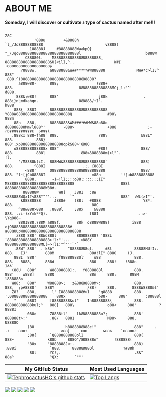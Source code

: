 # ABOUT ME
**Someday, I will discover or cultivate a type of cactus named after me!!!**
```
                                                                                                                          Z8C                         
             '888u        +&8888h                                           `l_/Jo88888888888                            v8888)                       
           188888J     #88888888WaakpQ}                     "_\Jqo888888888888888888888888888l                             b888W                      
         C88880l.    M888888888888888888888_              88888888888888888888&U(<ilI,^..                  W#{              +8888888888888888888p     
       ?8888w.      a8888888&W##*****#W888888              MW#*c>lI;^     888"                            .888.^(888888888888888888888888888888888?   
      a888w88-      888;                 )888+                            888.                             888888888888888MCj_l:"^'            d888.  
     888&;w88!      888'                  j88k                .           888i}nLmdkahqn.                  88888&/+I".                         h888`  
    888{  888I      88888888888888888888888888               Y888W888888888888888888888888Q                #88\                                888m   
    88h   888,      88888888&WM###*##MW&88o88o               d88888888Mm/l888^'        -888>               +888              ;-rb8888888888&  o888l   
   .888xI 888~fh88` 888.                  ?88\               &88L^        888.          888}                888',xp8888888888888888888opk&88>'888O    
    o8888888888888x 888^                  #88!               888/         888.          888l                888>&888888m)>l"`.                 !l.    
      "/M8888b(iI.  888MW&8888888888888888888`               888)         888.         ^888I                 .;. {888I                                
         <888'      O888888888888888888888888                888/         888. "l~[jCb88888I                     m88h         '![ub8888888888         
         8888,       ~1~!lI;;::o88;::::;;;II"                M888888888888888888888888888888                     888l  888888888888888888W88#.        
        888888W         W8]    J88I   :8W                    +888888WQx1?<888"^''...      `^                     888"  :WL(>I"'.                      
       k88888888      J888#    (88l   #8888                   Y8*:        888.                                   88C                                  
      ^88&888>888   ;8888l     ;88x     &8888                             888. .:i-)xYmk**Q).                   f88I                  .:>-\Yq888~     
      888I888.?88M a888f.       88k  o8888W888(          i888    >jO88888888888888888888888888#                 a88QUUpW88888888888888888888888888    
     z88Q 888' 88Wd888l         888888888? '888L         `8888888888888888888>!l:"'...    .>888Y                8888888888888888ML(~>!lI:"^'''`"`     
    .88W" 888'  . k8b"      ^88888888ql.     #8l          88888MU!I:.     888.   IJ'        888M                88#!lI" 888O     (J.                  
    888I  888'          f88888888Ul'    u88               888.            888.   8888,      888d                880     888!    !888n        ]88^     
   (88U   888^      W88888888]:.   Y8888888l              888.            888'    w888]     888Q                88n     888;      888M   l888888<     
   W88:   888"     W88888>;   z&88888888M>:               888.            888,  ;p#8888'    888Y               /88)     888,       8888W8888&l'       
   Z8?    888,      _l' I8888888888#>I    'q8888          888.       ',08888888888888888    888x               b88-     888"        :88888l           
    "     &88I      f88888888&ul"    Ih88888888\          888.   888888888888kul;^   888[   888\               o88<     888'          ?8888I          
          088>      Z8888tl"    lk888888888o?;            888'   888888t>:'          .88/   8881               M88>     888.            U8888O        
          (88_             h8888888888c!"                 888"     .                  .:    888?               #88}     888       &88o    `88888Z     
          ;88{      `Q8888888888olI                       888(                              888~               k88b     888Q"/888888n^       !888888( 
          "88x     "8888888J<:.                           888)                             ;888i               `888.     88888888Ql             ?#88h 
           88l      YC!,.                                 .8&^                              88a^                ^QX:       `""'                       
```
| My GitHub Status                                                                                                                                                     | Most Used Languages                                                                                                                          |
|----------------------------------------------------------------------------------------------------------------------------------------------------------------------|----------------------------------------------------------------------------------------------------------------------------------------------|
| [![TephrocactusHC's github stats](https://github-readme-stats.vercel.app/api?username=TephrocactusMYC&theme=buefy&show_icons=true&layout=compact)](https://github.com/anuraghazra/github-readme-stats)|[![Top Langs](https://github-readme-stats.vercel.app/api/top-langs/?username=TephrocactusMYC)](https://github.com/anuraghazra/github-readme-stats)|

![](http://github-profile-summary-cards.vercel.app/api/cards/repos-per-language?username=TephrocactusMYC&theme=vue)
![](http://github-profile-summary-cards.vercel.app/api/cards/most-commit-language?username=TephrocactusMYC&theme=vue)
![](http://github-profile-summary-cards.vercel.app/api/cards/stats?username=TephrocactusMYC&theme=vue)
![](http://github-profile-summary-cards.vercel.app/api/cards/productive-time?username=TephrocactusMYC&theme=vue&utcOffset=8)
![](http://github-profile-summary-cards.vercel.app/api/cards/profile-details?username=TephrocactusMYC&theme=vue)
